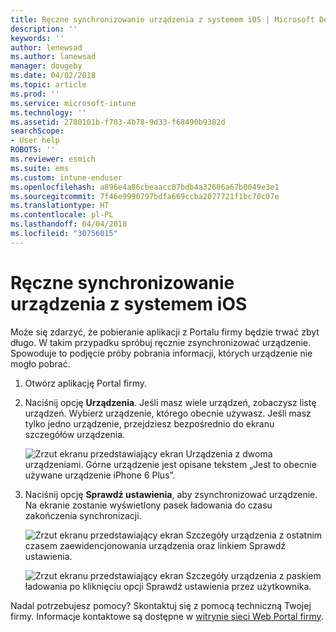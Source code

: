 ```yaml
---
title: Ręczne synchronizowanie urządzenia z systemem iOS | Microsoft Docs
description: ''
keywords: ''
author: lenewsad
ms.author: lanewsad
manager: dougeby
ms.date: 04/02/2018
ms.topic: article
ms.prod: ''
ms.service: microsoft-intune
ms.technology: ''
ms.assetid: 2780101b-f703-4b78-9d33-f68490b9382d
searchScope:
- User help
ROBOTS: ''
ms.reviewer: esmich
ms.suite: ems
ms.custom: intune-enduser
ms.openlocfilehash: a896e4a86cbeaacc07bdb4a32606a67b0049e3e1
ms.sourcegitcommit: 7f46e9990797bdfa669ccba2077721f1bc70c07e
ms.translationtype: HT
ms.contentlocale: pl-PL
ms.lasthandoff: 04/04/2018
ms.locfileid: "30756015"
---
```

# <a name="sync-your-ios-device-manually"></a>Ręczne synchronizowanie urządzenia z systemem iOS

Może się zdarzyć, że pobieranie aplikacji z Portalu firmy będzie trwać zbyt długo. W takim przypadku spróbuj ręcznie zsynchronizować urządzenie. Spowoduje to podjęcie próby pobrania informacji, których urządzenie nie mogło pobrać.

1. Otwórz aplikację Portal firmy.

2. Naciśnij opcję **Urządzenia**. Jeśli masz wiele urządzeń, zobaczysz listę urządzeń. Wybierz urządzenie, którego obecnie używasz. Jeśli masz tylko jedno urządzenie, przejdziesz bezpośrednio do ekranu szczegółów urządzenia.

    ![Zrzut ekranu przedstawiający ekran Urządzenia z dwoma urządzeniami. Górne urządzenie jest opisane tekstem „Jest to obecnie używane urządzenie iPhone 6 Plus”.](/intune-user-help/media/ios_sync_1_CP_after_1804.png)

3. Naciśnij opcję **Sprawdź ustawienia**, aby zsynchronizować urządzenie. Na ekranie zostanie wyświetlony pasek ładowania do czasu zakończenia synchronizacji.

    ![Zrzut ekranu przedstawiający ekran Szczegóły urządzenia z ostatnim czasem zaewidencjonowania urządzenia oraz linkiem Sprawdź ustawienia.](/intune-user-help/media/ios_sync_2_CP_after_1804.png)  

   ![Zrzut ekranu przedstawiający ekran Szczegóły urządzenia z paskiem ładowania po kliknięciu opcji Sprawdź ustawienia przez użytkownika.](/intune-user-help/media/ios_sync_3_CP-after_1804.png)

Nadal potrzebujesz pomocy? Skontaktuj się z pomocą techniczną Twojej firmy. Informacje kontaktowe są dostępne w [witrynie sieci Web Portal firmy](https://portal.manage.microsoft.com#HelpDeskDialog).

